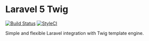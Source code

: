 # Laravel 5 Twig

[![Build Status](https://img.shields.io/travis/dinkbit/twig.svg?style=flat-square)](https://travis-ci.org/dinkbit/twig)
[![StyleCI](https://styleci.io/repos/30008940/shield)](https://styleci.io/repos/30008940)

Simple and flexible Laravel integration with Twig template engine.
